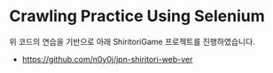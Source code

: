 # Crawling Practice Using Selenium


 위 코드의 연습을 기반으로 아래 ShiritoriGame 프로젝트를 진행하였습니다.
 - <https://github.com/n0y0j/jpn-shiritori-web-ver>
